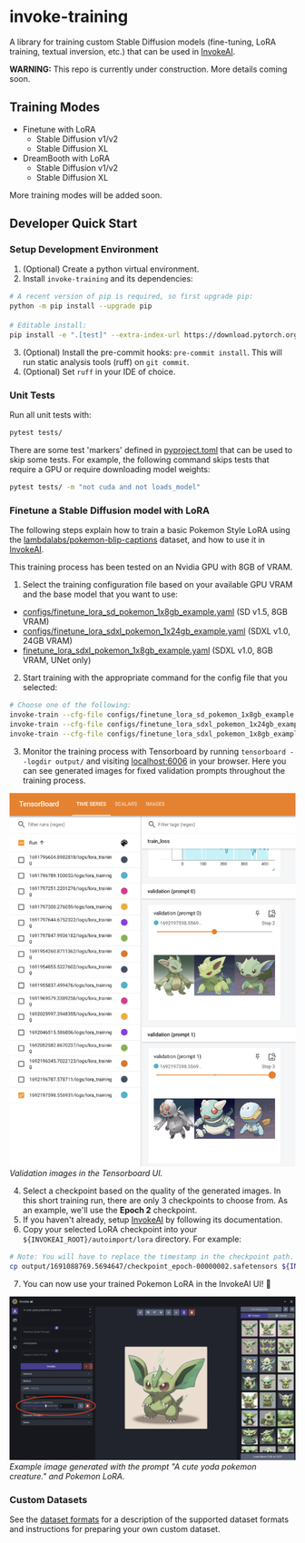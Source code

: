 # invoke-training

A library for training custom Stable Diffusion models (fine-tuning, LoRA training, textual inversion, etc.) that can be used in [InvokeAI](https://github.com/invoke-ai/InvokeAI).

**WARNING:**  This repo is currently under construction. More details coming soon.

## Training Modes

- Finetune with LoRA
    - Stable Diffusion v1/v2
    - Stable Diffusion XL
- DreamBooth with LoRA
    - Stable Diffusion v1/v2
    - Stable Diffusion XL

More training modes will be added soon.

## Developer Quick Start

### Setup Development Environment
1. (Optional) Create a python virtual environment.
2. Install `invoke-training` and its dependencies:
```bash
# A recent version of pip is required, so first upgrade pip:
python -m pip install --upgrade pip

# Editable install:
pip install -e ".[test]" --extra-index-url https://download.pytorch.org/whl/cu118
```
3. (Optional) Install the pre-commit hooks: `pre-commit install`. This will run static analysis tools (ruff) on `git commit`.
4. (Optional) Set `ruff` in your IDE of choice.

### Unit Tests
Run all unit tests with:
```bash
pytest tests/
```

There are some test 'markers' defined in [pyproject.toml](/pyproject.toml) that can be used to skip some tests. For example, the following command skips tests that require a GPU or require downloading model weights:
```bash
pytest tests/ -m "not cuda and not loads_model"
```

### Finetune a Stable Diffusion model with LoRA
The following steps explain how to train a basic Pokemon Style LoRA using the [lambdalabs/pokemon-blip-captions](https://huggingface.co/datasets/lambdalabs/pokemon-blip-captions) dataset, and how to use it in [InvokeAI](https://github.com/invoke-ai/InvokeAI).

This training process has been tested on an Nvidia GPU with 8GB of VRAM.

1. Select the training configuration file based on your available GPU VRAM and the base model that you want to use:
- [configs/finetune_lora_sd_pokemon_1x8gb_example.yaml](/configs/finetune_lora_sd_pokemon_1x8gb_example.yaml) (SD v1.5, 8GB VRAM)
- [configs/finetune_lora_sdxl_pokemon_1x24gb_example.yaml](/configs/finetune_lora_sdxl_pokemon_1x24gb_example.yaml) (SDXL v1.0, 24GB VRAM)
- [finetune_lora_sdxl_pokemon_1x8gb_example.yaml](/configs/finetune_lora_sdxl_pokemon_1x8gb_example.yaml) (SDXL v1.0, 8GB VRAM, UNet only)
2. Start training with the appropriate command for the config file that you selected:
```bash
# Choose one of the following:
invoke-train --cfg-file configs/finetune_lora_sd_pokemon_1x8gb_example.yaml
invoke-train --cfg-file configs/finetune_lora_sdxl_pokemon_1x24gb_example.yaml
invoke-train --cfg-file configs/finetune_lora_sdxl_pokemon_1x8gb_example.yaml
```
3. Monitor the training process with Tensorboard by running `tensorboard --logdir output/` and visiting [localhost:6006](http://localhost:6006) in your browser. Here you can see generated images for fixed validation prompts throughout the training process.

![Screenshot of the Tensorboard UI showing validation images.](images/tensorboard_val_images_screenshot.png)
*Validation images in the Tensorboard UI.*

4. Select a checkpoint based on the quality of the generated images. In this short training run, there are only 3 checkpoints to choose from. As an example, we'll use the **Epoch 2** checkpoint.
5. If you haven't already, setup [InvokeAI](https://github.com/invoke-ai/InvokeAI) by following its documentation.
6. Copy your selected LoRA checkpoint into your `${INVOKEAI_ROOT}/autoimport/lora` directory. For example:
```bash
# Note: You will have to replace the timestamp in the checkpoint path.
cp output/1691088769.5694647/checkpoint_epoch-00000002.safetensors ${INVOKEAI_ROOT}/autoimport/lora/pokemon_epoch-00000002.safetensors
```
7. You can now use your trained Pokemon LoRA in the InvokeAI UI! 🎉

![Screenshot of the InvokeAI UI with an example of a Yoda pokemon generated using a Pokemon LoRA model.](images/invokeai_yoda_pokemon_lora.png)
*Example image generated with the prompt "A cute yoda pokemon creature." and Pokemon LoRA.*

### Custom Datasets

See the [dataset formats](/docs/dataset_formats.md) for a description of the supported dataset formats and instructions for preparing your own custom dataset.
